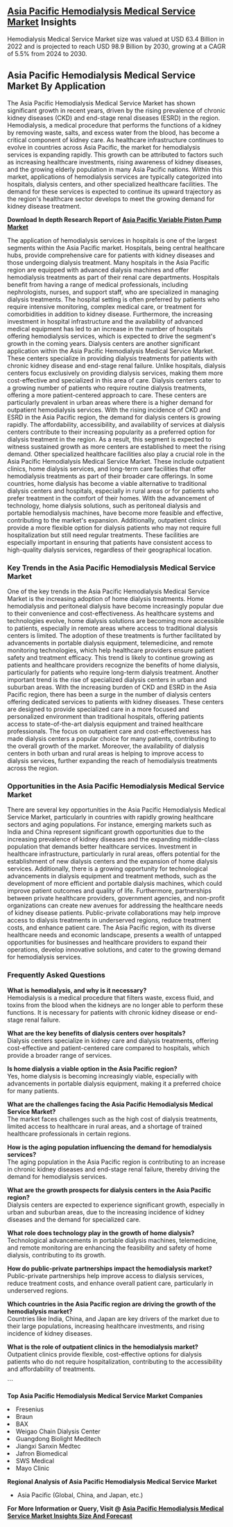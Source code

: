 <h2><a href="https://www.verifiedmarketreports.com/download-sample/?rid=519416&amp;utm_source=Github-Feb&amp;utm_medium=225" target="_blank">Asia Pacific Hemodialysis Medical Service Market</a> Insights</h2><p>Hemodialysis Medical Service Market size was valued at USD 63.4 Billion in 2022 and is projected to reach USD 98.9 Billion by 2030, growing at a CAGR of 5.5% from 2024 to 2030.</p><p><h2>Asia Pacific Hemodialysis Medical Service Market By Application</h2> <p>The Asia Pacific Hemodialysis Medical Service Market has shown significant growth in recent years, driven by the rising prevalence of chronic kidney diseases (CKD) and end-stage renal diseases (ESRD) in the region. Hemodialysis, a medical procedure that performs the functions of a kidney by removing waste, salts, and excess water from the blood, has become a critical component of kidney care. As healthcare infrastructure continues to evolve in countries across Asia Pacific, the market for hemodialysis services is expanding rapidly. This growth can be attributed to factors such as increasing healthcare investments, rising awareness of kidney diseases, and the growing elderly population in many Asia Pacific nations. Within this market, applications of hemodialysis services are typically categorized into hospitals, dialysis centers, and other specialized healthcare facilities. The demand for these services is expected to continue its upward trajectory as the region's healthcare sector develops to meet the growing demand for kidney disease treatment. <p><strong>Download In depth Research Report of <a href="https://www.verifiedmarketreports.com/download-sample/?rid=236118&amp;utm_source=Pulse-Dec&amp;utm_medium=225" target="_blank">Asia Pacific Variable Piston Pump Market</a></strong></p> The application of hemodialysis services in hospitals is one of the largest segments within the Asia Pacific market. Hospitals, being central healthcare hubs, provide comprehensive care for patients with kidney diseases and those undergoing dialysis treatment. Many hospitals in the Asia Pacific region are equipped with advanced dialysis machines and offer hemodialysis treatments as part of their renal care departments. Hospitals benefit from having a range of medical professionals, including nephrologists, nurses, and support staff, who are specialized in managing dialysis treatments. The hospital setting is often preferred by patients who require intensive monitoring, complex medical care, or treatment for comorbidities in addition to kidney disease. Furthermore, the increasing investment in hospital infrastructure and the availability of advanced medical equipment has led to an increase in the number of hospitals offering hemodialysis services, which is expected to drive the segment's growth in the coming years. Dialysis centers are another significant application within the Asia Pacific Hemodialysis Medical Service Market. These centers specialize in providing dialysis treatments for patients with chronic kidney disease and end-stage renal failure. Unlike hospitals, dialysis centers focus exclusively on providing dialysis services, making them more cost-effective and specialized in this area of care. Dialysis centers cater to a growing number of patients who require routine dialysis treatments, offering a more patient-centered approach to care. These centers are particularly prevalent in urban areas where there is a higher demand for outpatient hemodialysis services. With the rising incidence of CKD and ESRD in the Asia Pacific region, the demand for dialysis centers is growing rapidly. The affordability, accessibility, and availability of services at dialysis centers contribute to their increasing popularity as a preferred option for dialysis treatment in the region. As a result, this segment is expected to witness sustained growth as more centers are established to meet the rising demand. Other specialized healthcare facilities also play a crucial role in the Asia Pacific Hemodialysis Medical Service Market. These include outpatient clinics, home dialysis services, and long-term care facilities that offer hemodialysis treatments as part of their broader care offerings. In some countries, home dialysis has become a viable alternative to traditional dialysis centers and hospitals, especially in rural areas or for patients who prefer treatment in the comfort of their homes. With the advancement of technology, home dialysis solutions, such as peritoneal dialysis and portable hemodialysis machines, have become more feasible and effective, contributing to the market's expansion. Additionally, outpatient clinics provide a more flexible option for dialysis patients who may not require full hospitalization but still need regular treatments. These facilities are especially important in ensuring that patients have consistent access to high-quality dialysis services, regardless of their geographical location. <h3>Key Trends in the Asia Pacific Hemodialysis Medical Service Market</h3> <p>One of the key trends in the Asia Pacific Hemodialysis Medical Service Market is the increasing adoption of home dialysis treatments. Home hemodialysis and peritoneal dialysis have become increasingly popular due to their convenience and cost-effectiveness. As healthcare systems and technologies evolve, home dialysis solutions are becoming more accessible to patients, especially in remote areas where access to traditional dialysis centers is limited. The adoption of these treatments is further facilitated by advancements in portable dialysis equipment, telemedicine, and remote monitoring technologies, which help healthcare providers ensure patient safety and treatment efficacy. This trend is likely to continue growing as patients and healthcare providers recognize the benefits of home dialysis, particularly for patients who require long-term dialysis treatment. Another important trend is the rise of specialized dialysis centers in urban and suburban areas. With the increasing burden of CKD and ESRD in the Asia Pacific region, there has been a surge in the number of dialysis centers offering dedicated services to patients with kidney diseases. These centers are designed to provide specialized care in a more focused and personalized environment than traditional hospitals, offering patients access to state-of-the-art dialysis equipment and trained healthcare professionals. The focus on outpatient care and cost-effectiveness has made dialysis centers a popular choice for many patients, contributing to the overall growth of the market. Moreover, the availability of dialysis centers in both urban and rural areas is helping to improve access to dialysis services, further expanding the reach of hemodialysis treatments across the region. <h3>Opportunities in the Asia Pacific Hemodialysis Medical Service Market</h3> <p>There are several key opportunities in the Asia Pacific Hemodialysis Medical Service Market, particularly in countries with rapidly growing healthcare sectors and aging populations. For instance, emerging markets such as India and China represent significant growth opportunities due to the increasing prevalence of kidney diseases and the expanding middle-class population that demands better healthcare services. Investment in healthcare infrastructure, particularly in rural areas, offers potential for the establishment of new dialysis centers and the expansion of home dialysis services. Additionally, there is a growing opportunity for technological advancements in dialysis equipment and treatment methods, such as the development of more efficient and portable dialysis machines, which could improve patient outcomes and quality of life. Furthermore, partnerships between private healthcare providers, government agencies, and non-profit organizations can create new avenues for addressing the healthcare needs of kidney disease patients. Public-private collaborations may help improve access to dialysis treatments in underserved regions, reduce treatment costs, and enhance patient care. The Asia Pacific region, with its diverse healthcare needs and economic landscape, presents a wealth of untapped opportunities for businesses and healthcare providers to expand their operations, develop innovative solutions, and cater to the growing demand for hemodialysis services. <h3>Frequently Asked Questions</h3> <p><strong>What is hemodialysis, and why is it necessary?</strong><br>Hemodialysis is a medical procedure that filters waste, excess fluid, and toxins from the blood when the kidneys are no longer able to perform these functions. It is necessary for patients with chronic kidney disease or end-stage renal failure.</p> <p><strong>What are the key benefits of dialysis centers over hospitals?</strong><br>Dialysis centers specialize in kidney care and dialysis treatments, offering cost-effective and patient-centered care compared to hospitals, which provide a broader range of services.</p> <p><strong>Is home dialysis a viable option in the Asia Pacific region?</strong><br>Yes, home dialysis is becoming increasingly viable, especially with advancements in portable dialysis equipment, making it a preferred choice for many patients.</p> <p><strong>What are the challenges facing the Asia Pacific Hemodialysis Medical Service Market?</strong><br>The market faces challenges such as the high cost of dialysis treatments, limited access to healthcare in rural areas, and a shortage of trained healthcare professionals in certain regions.</p> <p><strong>How is the aging population influencing the demand for hemodialysis services?</strong><br>The aging population in the Asia Pacific region is contributing to an increase in chronic kidney diseases and end-stage renal failure, thereby driving the demand for hemodialysis services.</p> <p><strong>What are the growth prospects for dialysis centers in the Asia Pacific region?</strong><br>Dialysis centers are expected to experience significant growth, especially in urban and suburban areas, due to the increasing incidence of kidney diseases and the demand for specialized care.</p> <p><strong>What role does technology play in the growth of home dialysis?</strong><br>Technological advancements in portable dialysis machines, telemedicine, and remote monitoring are enhancing the feasibility and safety of home dialysis, contributing to its growth.</p> <p><strong>How do public-private partnerships impact the hemodialysis market?</strong><br>Public-private partnerships help improve access to dialysis services, reduce treatment costs, and enhance overall patient care, particularly in underserved regions.</p> <p><strong>Which countries in the Asia Pacific region are driving the growth of the hemodialysis market?</strong><br>Countries like India, China, and Japan are key drivers of the market due to their large populations, increasing healthcare investments, and rising incidence of kidney diseases.</p> <p><strong>What is the role of outpatient clinics in the hemodialysis market?</strong><br>Outpatient clinics provide flexible, cost-effective options for dialysis patients who do not require hospitalization, contributing to the accessibility and affordability of treatments.</p> ```</p><p><strong>Top Asia Pacific Hemodialysis Medical Service Market Companies</strong></p><div data-test-id=""><p><li>Fresenius</li><li> Braun</li><li> BAX</li><li> Weigao Chain Dialysis Center</li><li> Guangdong Biolight Meditech</li><li> Jiangxi Sanxin Medtec</li><li> Jafron Biomedical</li><li> SWS Medical</li><li> Mayo Clinic</li></p><div><strong>Regional Analysis of&nbsp;Asia Pacific Hemodialysis Medical Service Market</strong></div><ul><li dir="ltr"><p dir="ltr">Asia Pacific (Global, China, and Japan, etc.)</p></li></ul><p><strong>For More Information or Query, Visit @&nbsp;</strong><strong><a href="https://www.verifiedmarketreports.com/product/hemodialysis-medical-service-market/?utm_source=Github-Feb&amp;utm_medium=225" target="_blank">Asia Pacific Hemodialysis Medical Service Market Insights Size And Forecast</a></strong></p></div><h2>&nbsp;</h2><div data-test-id="">&nbsp;</div>
